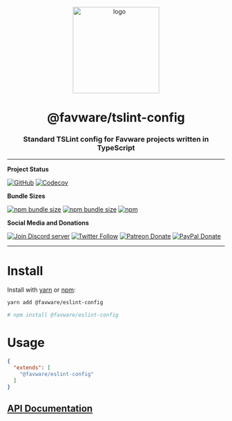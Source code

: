 <div align="center">
  <p>
  <a href="https://favware.tech/tslint"><img src="https://storage.googleapis.com/data-sunlight-146313.appspot.com/website-project-icons/tslint.png" height="200" alt="logo"/></a>
  </p>

  <p>
<h1> @favware/tslint-config</h1>
<h3> Standard TSLint config for Favware projects written in TypeScript</h3>
  </p>
</div>

---

**Project Status**

[![GitHub](https://img.shields.io/github/license/favware/node-packages?logo=github&style=flat-square)](https://github.com/favware/node-packages/blob/master/LICENSE.md)
[![Codecov](https://img.shields.io/codecov/c/github/favware/node-packages?logo=codecov&style=flat-square)](https://codecov.io/gh/favware/node-packages)

**Bundle Sizes**

[![npm bundle size](https://img.shields.io/bundlephobia/min/@favware/tslint-config?label=tslint-config%20-%20minified&logo=webpack&style=flat-square)](https://bundlephobia.com/result?p=@favware/tslint-config)
[![npm bundle size](https://img.shields.io/bundlephobia/minzip/@favware/tslint-config?label=tslint-config%20-%20minzipped&logo=webpack&style=flat-square)](https://bundlephobia.com/result?p=@favware/tslint-config)
[![npm](https://img.shields.io/npm/v/@favware/tslint-config?color=crimson&label=tslint-config%20version&logo=npm&style=flat-square)](https://www.npmjs.com/package/@favware/tslint-config)

**Social Media and Donations**

[![Join Discord server](https://img.shields.io/discord/512303595966824458?color=697EC4&label=Join%20Discord%20Server&logo=discord&logoColor=FDFEFE&style=flat-square)](https://favware.tech/redirect/server)
[![Twitter Follow](https://img.shields.io/twitter/follow/favna_?label=Follow%20@Favna_&logo=twitter&colorB=1DA1F2&style=flat-square)](https://twitter.com/Favna_/follow)
[![Patreon Donate](https://img.shields.io/badge/patreon-donate-brightgreen.svg?label=Donate%20with%20Patreon&logo=patreon&colorB=F96854&style=flat-square&link=https://www.patreon.com/bePatron?u=9336537)](https://www.patreon.com/bePatron?u=9336537)
[![PayPal Donate](https://img.shields.io/badge/paypal-donate-brightgreen.svg?label=Donate%20with%20Paypal&logo=paypal&colorB=00457C&style=flat-square&link=https://www.paypal.com/cgi-bin/webscr?cmd=_s-xclick&hosted_button_id=XMAYCF9SDHZ34)](https://www.patreon.com/bePatron?u=9336537)

---

# Install

Install with [yarn](https://yarnpkg.com) or [npm](https://www.npmjs.com/):

```sh
yarn add @favware/eslint-config

# npm install @favware/eslint-config
```

# Usage

```json
{
  "extends": [
    "@favware/eslint-config"
  ]
}
```

## [API Documentation](https://favware.github.io/node-packages/modules/_favware_tslint_config.html)
